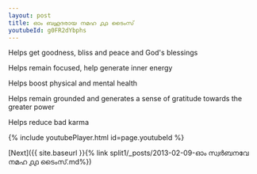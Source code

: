```yaml
---
layout: post
title: ഓം ബഹൂദരായ നമഹ ൧൧ ടൈംസ്
youtubeId: g0FR2dYbphs
---
```

 
 
Helps get goodness, bliss and peace and God's blessings
 
Helps remain focused, help generate inner energy 
 
Helps boost physical and mental health 
 
Helps remain grounded and generates a sense of gratitude towards the greater power 
 
Helps reduce bad karma
 
 
 
 


{% include youtubePlayer.html id=page.youtubeId %}
 
[Next]({{ site.baseurl }}{% link  split1/_posts/2013-02-09-ഓം സ്വർബനവേ നമഹ ൧൧ ടൈംസ്.md%})
 
